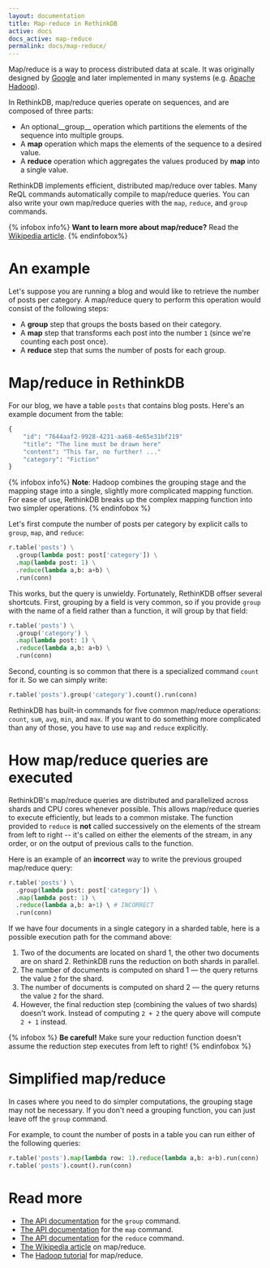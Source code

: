 ```yaml
---
layout: documentation
title: Map-reduce in RethinkDB
active: docs
docs_active: map-reduce
permalink: docs/map-reduce/
---
```


Map/reduce is a way to process distributed data at scale.
It was originally designed by
[Google](http://research.google.com/archive/mapreduce.html) and later
implemented in many systems
(e.g. [Apache Hadoop](http://hadoop.apache.org/)).

In RethinkDB, map/reduce queries operate on sequences, and are
composed of three parts:

* An optional__group__ operation which partitions the elements of the
  sequence into multiple groups.
* A __map__ operation which maps the elements of the sequence to a
  desired value.
* A __reduce__ operation which aggregates the values produced by
  __map__ into a single value.

RethinkDB implements efficient, distributed map/reduce over
tables. Many ReQL commands automatically compile to map/reduce
queries. You can also write your own map/reduce queries with the
`map`, `reduce`, and `group` commands.

{% infobox info%}
__Want to learn more about map/reduce?__ Read the [Wikipedia article](http://en.wikipedia.org/wiki/MapReduce).
{% endinfobox%}

# An example #

Let's suppose you are running a blog and would like to retrieve the
number of posts per category. A map/reduce query to perform this
operation would consist of the following steps:

* A __group__ step that groups the bosts based on their category.
* A __map__ step that transforms each post into the number `1` (since
  we're counting each post once).
* A __reduce__ step that sums the number of posts for each group.

# Map/reduce in RethinkDB #

For our blog, we have a table `posts` that contains blog posts. Here's
an example document from the table:

```python
{
    "id": "7644aaf2-9928-4231-aa68-4e65e31bf219"
    "title": "The line must be drawn here"
    "content": "This far, no further! ..."
    "category": "Fiction"
}
```

{% infobox info%}
__Note__: Hadoop combines the grouping stage and the mapping stage
into a single, slightly more complicated mapping function. For ease of
use, RethinkDB breaks up the complex mapping function into two simpler
operations.
{% endinfobox %}

Let's first compute the number of posts per category by explicit calls
to `group`, `map`, and `reduce`:

```python
r.table('posts') \
  .group(lambda post: post['category']) \
  .map(lambda post: 1) \
  .reduce(lambda a,b: a+b) \
  .run(conn)
```

This works, but the query is unwieldy.  Fortunately, RethinKDB offser
several shortcuts.  First, grouping by a field is very common, so if
you provide `group` with the name of a field rather than a function,
it will group by that field:

```python
r.table('posts') \
  .group('category') \
  .map(lambda post: 1) \
  .reduce(lambda a,b: a+b) \
  .run(conn)
```

Second, counting is so common that there is a specialized command
`count` for it.  So we can simply write:

```python
r.table('posts').group('category').count().run(conn)
```

RethinkDB has built-in commands for five common map/reduce operations:
`count`, `sum`, `avg`, `min`, and `max`.  If you want to do something
more complicated than any of those, you have to use `map` and `reduce`
explicitly.

# How map/reduce queries are executed #

RethinkDB's map/reduce queries are distributed and parallelized across
shards and CPU cores whenever possible.  This allows map/reduce
queries to execute efficiently, but leads to a common mistake.  The
function provided to `reduce` is __not__ called successively on the
elements of the stream from left to right -- it's called on either the
elements of the stream, in any order, or on the output of previous
calls to the function.

Here is an example of an __incorrect__ way to write the previous
grouped map/reduce query:

```python
r.table('posts') \
  .group(lambda post: post['category']) \
  .map(lambda post: 1) \
  .reduce(lambda a,b: a+1) \ # INCORRECT
  .run(conn)
```

If we have four documents in a single category in a sharded table,
here is a possible execution path for the command above:

1. Two of the documents are located on shard 1, the other two documents
   are on shard 2. RethinkDB runs the reduction on both shards in
   parallel.
2. The number of documents is computed on shard 1 &mdash; the query
   returns the value `2` for the shard.
3. The number of documents is computed on shard 2 &mdash; the query
   returns the value `2` for the shard.
4. However, the final reduction step (combining the values of two
   shards) doesn't work. Instead of computing `2 + 2` the query above
   will compute `2 + 1` instead.

{% infobox %}
__Be careful!__ Make sure your reduction function doesn't assume the
reduction step executes from left to right!
{% endinfobox %}

# Simplified map/reduce #

In cases where you need to do simpler computations, the grouping stage
may not be necessary. If you don't need a grouping function, you can
just leave off the `group` command.

For example, to count the number of posts in a table you can run
either of the following queries:

```python
r.table('posts').map(lambda row: 1).reduce(lambda a,b: a+b).run(conn)
r.table('posts').count().run(conn)
```

# Read more #
- [The API documentation](/api/python/group/) for the `group` command.
- [The API documentation](/api/python/map/) for the `map` command.
- [The API documentation](/api/python/reduce/) for the `reduce` command.
- [The Wikipedia article](http://en.wikipedia.org/wiki/MapReduce) on map/reduce.
- The [Hadoop tutorial](http://hadoop.apache.org/docs/r1.2.1/mapred_tutorial.html) for map/reduce.
